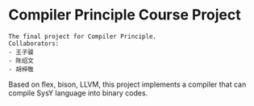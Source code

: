 # Compiler Principle Course Project
```
The final project for Compiler Principle.
Collaborators:
- 王子骏
- 陈绍文
- 胡梓敬
```
Based on flex, bison, LLVM, this project implements a compiler that can compile SysY language into binary codes. 


